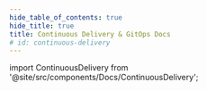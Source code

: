 ```yaml
---
hide_table_of_contents: true
hide_title: true
title: Continuous Delivery & GitOps Docs
# id: continuous-delivery
---
```


<!-- # Continuous Delivery -->

<!-- Custom component -->

import ContinuousDelivery from '@site/src/components/Docs/ContinuousDelivery';

<ContinuousDelivery />
